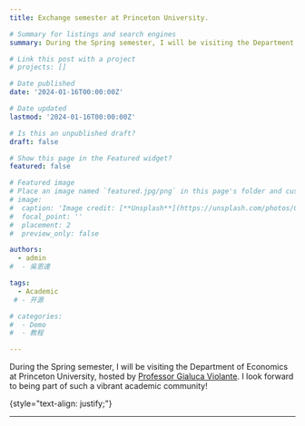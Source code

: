 ```yaml
---
title: Exchange semester at Princeton University.

# Summary for listings and search engines
summary: During the Spring semester, I will be visiting the Department of Economics at Princeton University, hosted by [Professor Gialuca Violante](https://violante.economics.princeton.edu/). I look forward to being part of such a vibrant academic community!

# Link this post with a project
# projects: []

# Date published
date: '2024-01-16T00:00:00Z'

# Date updated
lastmod: '2024-01-16T00:00:00Z'

# Is this an unpublished draft?
draft: false

# Show this page in the Featured widget?
featured: false

# Featured image
# Place an image named `featured.jpg/png` in this page's folder and customize its options here.
# image:
#  caption: 'Image credit: [**Unsplash**](https://unsplash.com/photos/CpkOjOcXdUY)'
#  focal_point: ''
#  placement: 2
#  preview_only: false

authors:
  - admin
#  - 吳恩達

tags:
  - Academic
 # - 开源

# categories:
#  - Demo
#  - 教程

---
```

During the Spring semester, I will be visiting the Department of Economics at Princeton University, hosted by [Professor Gialuca Violante](https://violante.economics.princeton.edu/). I look forward to being part of such a vibrant academic community!

{style="text-align: justify;"}

---
